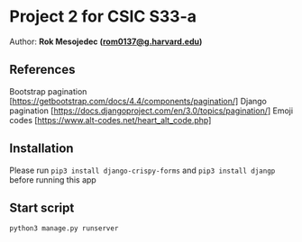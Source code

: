 # Project 2 for CSIC S33-a
Author: **Rok Mesojedec (rom0137@g.harvard.edu)**

## References
Bootstrap pagination [https://getbootstrap.com/docs/4.4/components/pagination/]
Django pagination [https://docs.djangoproject.com/en/3.0/topics/pagination/]
Emoji codes [https://www.alt-codes.net/heart_alt_code.php]

## Installation

Please run `pip3 install django-crispy-forms` and `pip3 install djangp` before running this app

## Start script

`python3 manage.py runserver`